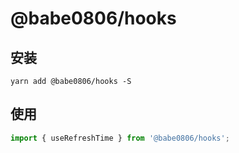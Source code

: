 # @babe0806/hooks

## 安装

```shell
yarn add @babe0806/hooks -S
```

## 使用

```js
import { useRefreshTime } from '@babe0806/hooks';
```
